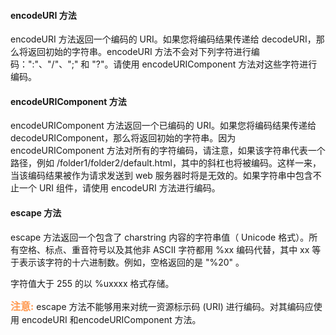 #### encodeURI 方法 ####

encodeURI 方法返回一个编码的 URI。如果您将编码结果传递给 decodeURI，那么将返回初始的字符串。encodeURI 方法不会对下列字符进行编码：":"、"/"、";" 和 "?"。请使用 encodeURIComponent 方法对这些字符进行编码。

#### encodeURIComponent 方法 ####

encodeURIComponent 方法返回一个已编码的 URI。如果您将编码结果传递给 decodeURIComponent，那么将返回初始的字符串。因为 encodeURIComponent 方法对所有的字符编码，请注意，如果该字符串代表一个路径，例如 /folder1/folder2/default.html，其中的斜杠也将被编码。这样一来，当该编码结果被作为请求发送到 web 服务器时将是无效的。如果字符串中包含不止一个 URI 组件，请使用 encodeURI 方法进行编码。

#### escape 方法 ####
escape 方法返回一个包含了 charstring 内容的字符串值（ Unicode 格式）。所有空格、标点、重音符号以及其他非 ASCII 字符都用 %xx 编码代替，其中 xx 等于表示该字符的十六进制数。例如，空格返回的是 "%20" 。

字符值大于 255 的以 %uxxxx 格式存储。 

<font color="#ff995" face="微软雅黑" size="3">**注意:**</font>   escape 方法不能够用来对统一资源标示码 (URI) 进行编码。对其编码应使用 encodeURI 和encodeURIComponent 方法。